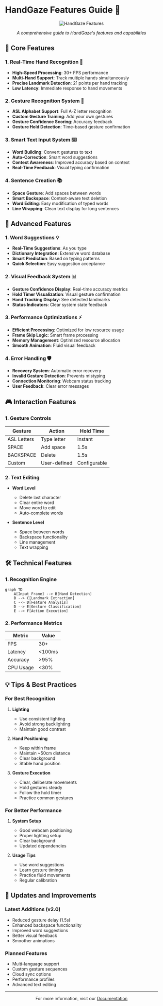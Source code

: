# HandGaze Features Guide 🌟

<div align="center">

![HandGaze Features](https://img.shields.io/badge/HandGaze-Features-blue?style=for-the-badge&logo=opencv)

*A comprehensive guide to HandGaze's features and capabilities*

</div>

## 📝 Core Features

### 1. Real-Time Hand Recognition 👋
- **High-Speed Processing**: 30+ FPS performance
- **Multi-Hand Support**: Track multiple hands simultaneously
- **Precise Landmark Detection**: 21 points per hand tracking
- **Low Latency**: Immediate response to hand movements

### 2. Gesture Recognition System 🎯
- **ASL Alphabet Support**: Full A-Z letter recognition
- **Custom Gesture Training**: Add your own gestures
- **Gesture Confidence Scoring**: Accuracy feedback
- **Gesture Hold Detection**: Time-based gesture confirmation

### 3. Smart Text Input System ⌨️
- **Word Building**: Convert gestures to text
- **Auto-Correction**: Smart word suggestions
- **Context Awareness**: Improved accuracy based on context
- **Real-Time Feedback**: Visual typing confirmation

### 4. Sentence Creation 📚
- **Space Gesture**: Add spaces between words
- **Smart Backspace**: Context-aware text deletion
- **Word Editing**: Easy modification of typed words
- **Line Wrapping**: Clean text display for long sentences

## 🚀 Advanced Features

### 1. Word Suggestions 💡
- **Real-Time Suggestions**: As you type
- **Dictionary Integration**: Extensive word database
- **Smart Prediction**: Based on typing patterns
- **Quick Selection**: Easy suggestion acceptance

### 2. Visual Feedback System 📊
- **Gesture Confidence Display**: Real-time accuracy metrics
- **Hold Timer Visualization**: Visual gesture confirmation
- **Hand Tracking Display**: See detected landmarks
- **Status Indicators**: Clear system state feedback

### 3. Performance Optimizations ⚡
- **Efficient Processing**: Optimized for low resource usage
- **Frame Skip Logic**: Smart frame processing
- **Memory Management**: Optimized resource allocation
- **Smooth Animation**: Fluid visual feedback

### 4. Error Handling 🛡️
- **Recovery System**: Automatic error recovery
- **Invalid Gesture Detection**: Prevents mistyping
- **Connection Monitoring**: Webcam status tracking
- **User Feedback**: Clear error messages

## 🎮 Interaction Features

### 1. Gesture Controls
| Gesture | Action | Hold Time |
|---------|---------|-----------|
| ASL Letters | Type letter | Instant |
| SPACE | Add space | 1.5s |
| BACKSPACE | Delete | 1.5s |
| Custom | User-defined | Configurable |

### 2. Text Editing
- **Word Level**
  - Delete last character
  - Clear entire word
  - Move word to edit
  - Auto-complete words

- **Sentence Level**
  - Space between words
  - Backspace functionality
  - Line management
  - Text wrapping

## 🛠️ Technical Features

### 1. Recognition Engine
```mermaid
graph TD
    A[Input Frame] --> B[Hand Detection]
    B --> C[Landmark Extraction]
    C --> D[Feature Analysis]
    D --> E[Gesture Classification]
    E --> F[Action Execution]
```

### 2. Performance Metrics
| Metric | Value |
|--------|--------|
| FPS | 30+ |
| Latency | <100ms |
| Accuracy | >95% |
| CPU Usage | <30% |

## 💡 Tips & Best Practices

### For Best Recognition
1. **Lighting**
   - Use consistent lighting
   - Avoid strong backlighting
   - Maintain good contrast

2. **Hand Positioning**
   - Keep within frame
   - Maintain ~50cm distance
   - Clear background
   - Stable hand position

3. **Gesture Execution**
   - Clear, deliberate movements
   - Hold gestures steady
   - Follow the hold timer
   - Practice common gestures

### For Better Performance
1. **System Setup**
   - Good webcam positioning
   - Proper lighting setup
   - Clear background
   - Updated dependencies

2. **Usage Tips**
   - Use word suggestions
   - Learn gesture timings
   - Practice fluid movements
   - Regular calibration

## 🔄 Updates and Improvements

### Latest Additions (v2.0)
- Reduced gesture delay (1.5s)
- Enhanced backspace functionality
- Improved word suggestions
- Better visual feedback
- Smoother animations

### Planned Features
- Multi-language support
- Custom gesture sequences
- Cloud sync options
- Performance profiles
- Advanced text editing

---

<div align="center">

For more information, visit our [Documentation](docs/README.md)

</div>
